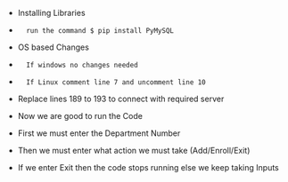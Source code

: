 -   Installing Libraries
-       run the command $ pip install PyMySQL

-   OS based Changes
-       If windows no changes needed
-       If Linux comment line 7 and uncomment line 10

-   Replace lines 189 to 193 to connect with required server

-   Now we are good to run the Code

-   First we must enter the Department Number
-   Then we must enter what action we must take (Add/Enroll/Exit)
-   If we enter Exit then the code stops running else we keep taking Inputs